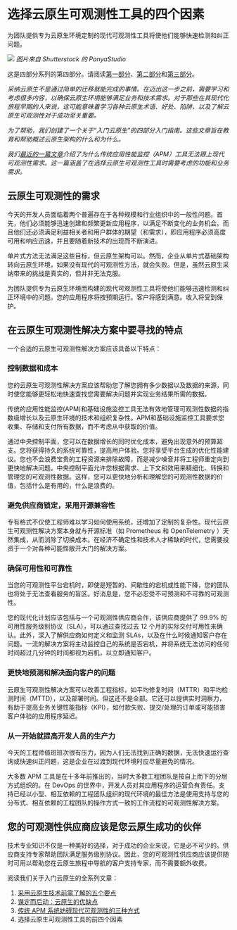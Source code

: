 # 选择云原生可观测性工具的四个因素

为团队提供专为云原生环境定制的现代可观测性工具将使他们能够快速检测和纠正问题。

![](https://cdn.thenewstack.io/media/2023/08/7d3bcd6e-observing-1024x683.jpg)
*图片来自 Shutterstock 的 PanyaStudio*

这是四部分系列的第四部分。请阅读[第一部分](http://yylives.cc/2023/08/14/5-things-to-know-before-adopting-cloud-native/)、[第二部分](http://yylives.cc/2023/08/26/pros-and-cons-of-cloud-native-to-consider-before-adoption/)和[第三部分](http://yylives.cc/2023/09/02/3-ways-traditional-apm-systems-hinder-modern-observability/)。

*采纳云原生不是通过简单的迁移就能完成的事情。在迈出这一步之前，需要学习和考虑很多内容，以确保云原生环境能够满足业务和技术需求。对于那些在其现代化旅程早期的人来说，这可能意味着学习各种云原生术语、好处、陷阱，以及了解云原生可观测性对于成功至关重要。*

*为了帮助，我们创建了一个关于“入门云原生”的四部分入门指南。这些文章旨在教育和帮助概述云原生架构的什么和为什么。*

*我们[最近的一篇文章](https://thenewstack.io/3-ways-traditional-apm-systems-hinder-modern-observability/)介绍了为什么传统应用性能监控（APM）工具无法跟上现代可观测性需求。这一篇涵盖了在选择云原生可观测性工具时需要考虑的功能和业务需求。*

## 云原生可观测性的需求

今天的开发人员面临着两个普遍存在于各种规模和行业组织中的一般性问题。首先，他们必须能够迅速创建和频繁更新应用程序，以满足不断变化的业务机会。而且他们还必须满足利益相关者和用户群体的期望（和需求），即应用程序必须高度可用和响应迅速，并且要随着新技术的出现而不断演进。

单片式方法无法满足这些目标，但云原生架构可以。然而，企业从单片式基础架构转向云原生环境，如果没有现代的可观测性方法，就会失败。但是，虽然云原生采纳带来的挑战是真实的，但并非无法克服。

为团队提供专为云原生环境而构建的现代可观测性工具将使他们能够迅速检测和纠正环境中的问题。您的应用程序将按预期运行。客户将感到满意。收入将受到保护。

## 在云原生可观测性解决方案中要寻找的特点

一个合适的云原生可观测性解决方案应该具备以下特点：

### 控制数据和成本

您的云原生可观测性解决方案应该帮助您了解您拥有多少数据以及数据的来源，同时使您能够更轻松地快速查找您需要解决问题并实现业务结果所需的数据。

传统的应用性能监控(APM)和基础设施监控工具无法有效地管理可观测性数据的指数级增长以及云原生环境的技术和组织复杂性。APM和基础设施监控工具要求您收集、存储和支付所有数据，而不考虑从中获取的价值。

通过中央控制平面，您可以在数据增长的同时优化成本，避免出现意外的预算超支。您将获得持久的系统可靠性，提高用户体验。您将享受平台生成的优化性能建议。您也不会浪费宝贵的工程资源来排除故障，而是减少噪音并将工程师重定向到更快地解决问题。中央控制平面允许您根据需求、上下文和效用来精细化、转换和管理您的可观测性数据。这样，您可以更快地分析和理解您的可观测性数据的价值，包括什么是有用的，什么是浪费的。

### 避免供应商锁定，采用开源兼容性

专有格式不仅使工程师难以学习如何使用系统，还增加了定制的复杂性。现代云原生可观测性解决方案本身就与开源标准（如 Prometheus 和 OpenTelemetry ）天然集成，从而消除了切换成本。在经济不确定性和技术人才稀缺的时代，您需要投资于一个对各种可能性敞开大门的解决方案。

### 确保可用性和可靠性

当您的可观测性平台宕机时，即使是短暂的、间歇性的宕机或性能下降，您的团队也将处于无法查看服务的盲区。好消息是，您不必忍受不可预测和不可靠的可观测性。

您的现代化计划应该包括与一个可观测性供应商合作，该供应商提供了 99.9% 的可用性服务级别协议（SLA），可以通过查找过去 12 个月的实际交付可用性来确认。此外，深入了解供应商如何定义和监测 SLAs，以及在什么时候通知客户存在问题。一流的解决方案将主动监控自己的系统是否宕机，并将系统无法访问的任何时间超过几分钟的时间都视为宕机，以立即通知客户。

### 更快地预测和解决面向客户的问题

云原生可观测性解决方案可以改善工程指标，如平均修复时间（MTTR）和平均检测时间（MTTD），以及部署时间。但这还不是全部。它还可以提供实时洞察力，有助于提高业务关键性能指标（KPI），如付款失败、提交/处理的订单或可能损害客户体验的应用程序延迟。

### 从一开始就提高开发人员的生产力

今天的工程师值班班次很有压力，因为人们无法找到正确的数据，无法快速运行查询或快速纠正问题，这是企业在过渡到现代环境时应尽量避免的情况。

大多数 APM 工具是在十多年前推出的，当时大多数工程团队是按自上而下的分层方式组织的。在 DevOps 的世界中，开发人员对其应用程序的运营负有责任。支持已经以小型、相互依赖的工程团队组织的现代环境的最佳方法是使用支持与您的分布式、相互依赖的工程团队的操作方式一致的工作流程的可观测性解决方案。

## 您的可观测性供应商应该是您云原生成功的伙伴

技术专业知识不仅是一种美好的选择，对于成功的企业来说，它是必不可少的。供应商支持专家帮助团队满足服务级别协议。因此，您的可观测性供应商应该提供随时可用以帮助您在云原生旅程中导航的客户支持专家，而不需要额外收费。

阅读我们关于入门云原生的全系列文章：

1. [采用云原生技术前需了解的五个要点](http://yylives.cc/2023/08/14/5-things-to-know-before-adopting-cloud-native/)
2. [谋定而后动：云原生的优缺点](http://yylives.cc/2023/08/26/pros-and-cons-of-cloud-native-to-consider-before-adoption/)
3. [传统 APM 系统妨碍现代可观测性的三种方式](http://yylives.cc/2023/09/02/3-ways-traditional-apm-systems-hinder-modern-observability/)
4. 选择云原生可观测性工具的前四个因素